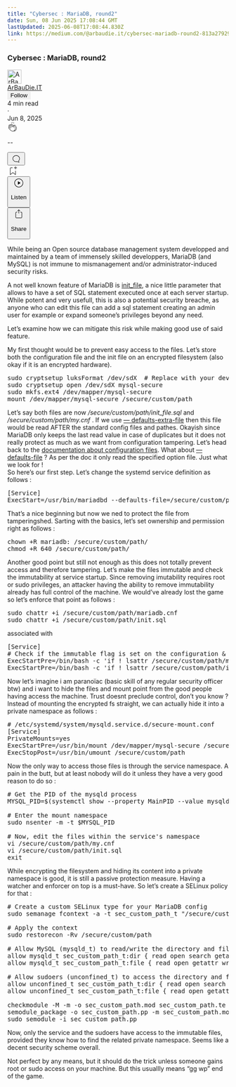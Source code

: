 ```yaml
---
title: "Cybersec : MariaDB, round2"
date: Sun, 08 Jun 2025 17:08:44 GMT
lastUpdated: 2025-06-08T17:08:44.830Z
link: https://medium.com/@arbaudie.it/cybersec-mariadb-round2-813a2792950b?source=rss-c779d007e7fe------2
---
```


<article><div class="m"><div class="m"><span class="m"></span><section><div><div class="fu gk gl gm gn go"></div><div class="gp gq gr gs gt"><div class="ac cb"><div class="ci bh gb gc gd ge"><div><h1 class="pw-post-title gu gv gw bf gx gy gz ha hb hc hd he hf hg hh hi hj hk hl hm hn ho hp hq hr hs ht hu hv hw bk" data-testid="storyTitle" id="103c">Cybersec : MariaDB, round2</h1><div><div class="speechify-ignore ac cp"><div class="speechify-ignore bh m"><div class="ac hx hy hz ia ib ic id ie if ig ih"><div class="ac r ih"><div class="ac ii"><div><div aria-hidden="false" class="bm"><div class="be" tabindex="-1"><a data-discover="true" href="/@arbaudie.it?source=post_page---byline--813a2792950b---------------------------------------" rel="noopener follow"><div class="m ij ik bx il im"><div class="m fl"><img alt="ArBauDie.IT" class="m fd bx by bz cx" data-testid="authorPhoto" height="32" loading="lazy" src="https://miro.medium.com/v2/resize:fill:64:64/1*kOs3AqmTfHiFOrSZkt1mqg.png" width="32"/><div class="in bx m by bz fu o io fv"></div></div></div></a></div></div></div></div><span class="bf b bg ab bk"><div class="ip ac r"><div class="ac r iq"><div class="ac r"><div><div aria-hidden="false" class="bm"><div class="be" tabindex="-1"><span class="bf b bg ab bk"><a class="ag ah ai fh ak al am an ao ap aq ar as ir" data-discover="true" data-testid="authorName" href="/@arbaudie.it?source=post_page---byline--813a2792950b---------------------------------------" rel="noopener follow">ArBauDie.IT</a></span></div></div></div></div><div class="is bm"></div><div aria-hidden="false" class="bm"><button class="it iu ap ac cb r aq ex iv iw ix" style="border:1px solid rgba(0, 0, 0, 0)"><span class="bf b bg ab bk bh"><span class="bm iy">Follow</span></span></button></div></div></div></span></div><div class="ac r iz"><span class="bf b bg ab du"><div class="ac af"><span data-testid="storyReadTime">4 min read</span><div aria-hidden="true" class="ja jb m"><span aria-hidden="true" class="m"><span class="bf b bg ab du">·</span></span></div><span data-testid="storyPublishDate">Jun 8, 2025</span></div></span></div></div><div class="ac cp jc jd je jf jg jh ji jj jk jl jm jn jo jp jq jr"><div class="i l x fi fj r"><div class="kh m"><div class="ac r ki kj"><div class="pw-multi-vote-icon fl kk kl km kn"><span><a class="ag ah ai fh ak al am an ao ap aq ar as at au" data-discover="true" data-testid="headerClapButton" href="/m/signin?actionUrl=https%3A%2F%2Fmedium.com%2F_%2Fvote%2Fp%2F813a2792950b&amp;operation=register&amp;redirect=https%3A%2F%2Fmedium.com%2F%40arbaudie.it%2Fcybersec-mariadb-round2-813a2792950b&amp;user=ArBauDie.IT&amp;userId=c779d007e7fe&amp;source=---header_actions--813a2792950b---------------------clap_footer------------------" rel="noopener follow"><div><div aria-hidden="false" class="bm"><div class="be" tabindex="-1"><div class="ko ap kp kq kr ks an kt ku kv kn" role="presentation"><svg aria-label="clap" height="24" viewbox="0 0 24 24" width="24" xmlns="http://www.w3.org/2000/svg"><path clip-rule="evenodd" d="M11.37.828 12 3.282l.63-2.454zM13.916 3.953l1.523-2.112-1.184-.39zM8.589 1.84l1.522 2.112-.337-2.501zM18.523 18.92c-.86.86-1.75 1.246-2.62 1.33a6 6 0 0 0 .407-.372c2.388-2.389 2.86-4.951 1.399-7.623l-.912-1.603-.79-1.672c-.26-.56-.194-.98.203-1.288a.7.7 0 0 1 .546-.132c.283.046.546.231.728.5l2.363 4.157c.976 1.624 1.141 4.237-1.324 6.702m-10.999-.438L3.37 14.328a.828.828 0 0 1 .585-1.408.83.83 0 0 1 .585.242l2.158 2.157a.365.365 0 0 0 .516-.516l-2.157-2.158-1.449-1.449a.826.826 0 0 1 1.167-1.17l3.438 3.44a.363.363 0 0 0 .516 0 .364.364 0 0 0 0-.516L5.293 9.513l-.97-.97a.826.826 0 0 1 0-1.166.84.84 0 0 1 1.167 0l.97.968 3.437 3.436a.36.36 0 0 0 .517 0 .366.366 0 0 0 0-.516L6.977 7.83a.82.82 0 0 1-.241-.584.82.82 0 0 1 .824-.826c.219 0 .43.087.584.242l5.787 5.787a.366.366 0 0 0 .587-.415l-1.117-2.363c-.26-.56-.194-.98.204-1.289a.7.7 0 0 1 .546-.132c.283.046.545.232.727.501l2.193 3.86c1.302 2.38.883 4.59-1.277 6.75-1.156 1.156-2.602 1.627-4.19 1.367-1.418-.236-2.866-1.033-4.079-2.246M10.75 5.971l2.12 2.12c-.41.502-.465 1.17-.128 1.89l.22.465-3.523-3.523a.8.8 0 0 1-.097-.368c0-.22.086-.428.241-.584a.847.847 0 0 1 1.167 0m7.355 1.705c-.31-.461-.746-.758-1.23-.837a1.44 1.44 0 0 0-1.11.275c-.312.24-.505.543-.59.881a1.74 1.74 0 0 0-.906-.465 1.47 1.47 0 0 0-.82.106l-2.182-2.182a1.56 1.56 0 0 0-2.2 0 1.54 1.54 0 0 0-.396.701 1.56 1.56 0 0 0-2.21-.01 1.55 1.55 0 0 0-.416.753c-.624-.624-1.649-.624-2.237-.037a1.557 1.557 0 0 0 0 2.2c-.239.1-.501.238-.715.453a1.56 1.56 0 0 0 0 2.2l.516.515a1.556 1.556 0 0 0-.753 2.615L7.01 19c1.32 1.319 2.909 2.189 4.475 2.449q.482.08.971.08c.85 0 1.653-.198 2.393-.579.231.033.46.054.686.054 1.266 0 2.457-.52 3.505-1.567 2.763-2.763 2.552-5.734 1.439-7.586z" fill-rule="evenodd"></path></svg></div></div></div></div></a></span></div><div class="pw-multi-vote-count m kw kx ky kz la lb lc"><p class="bf b dv ab du"><span class="ld">--</span></p></div></div></div><div><div aria-hidden="false" class="bm"><div class="be" tabindex="-1"><button aria-label="responses" class="ap ko le lf ac r fm lg lh"><svg class="li" height="24" viewbox="0 0 24 24" width="24" xmlns="http://www.w3.org/2000/svg"><path d="M18.006 16.803c1.533-1.456 2.234-3.325 2.234-5.321C20.24 7.357 16.709 4 12.191 4S4 7.357 4 11.482c0 4.126 3.674 7.482 8.191 7.482.817 0 1.622-.111 2.393-.327.231.2.48.391.744.559 1.06.693 2.203 1.044 3.399 1.044.224-.008.4-.112.486-.287a.49.49 0 0 0-.042-.518c-.495-.67-.845-1.364-1.04-2.057a4 4 0 0 1-.125-.598zm-3.122 1.055-.067-.223-.315.096a8 8 0 0 1-2.311.338c-4.023 0-7.292-2.955-7.292-6.587 0-3.633 3.269-6.588 7.292-6.588 4.014 0 7.112 2.958 7.112 6.593 0 1.794-.608 3.469-2.027 4.72l-.195.168v.255c0 .056 0 .151.016.295.025.231.081.478.154.733.154.558.398 1.117.722 1.659a5.3 5.3 0 0 1-2.165-.845c-.276-.176-.714-.383-.941-.59z"></path></svg></button></div></div></div></div><div class="ac r js jt ju jv jw jx jy jz ka kb kc kd ke kf kg"><div class="lj l k j e"></div><div class="i l"><div><div aria-hidden="false" class="bm"><div class="be" tabindex="-1"><span><a class="ag ah ai fh ak al am an ao ap aq ar as at au" data-discover="true" data-testid="headerBookmarkButton" href="/m/signin?actionUrl=https%3A%2F%2Fmedium.com%2F_%2Fbookmark%2Fp%2F813a2792950b&amp;operation=register&amp;redirect=https%3A%2F%2Fmedium.com%2F%40arbaudie.it%2Fcybersec-mariadb-round2-813a2792950b&amp;source=---header_actions--813a2792950b---------------------bookmark_footer------------------" rel="noopener follow"><svg aria-label="Add to list bookmark button" class="du lk" fill="none" height="25" viewbox="0 0 25 25" width="25" xmlns="http://www.w3.org/2000/svg"><path d="M18 2.5a.5.5 0 0 1 1 0V5h2.5a.5.5 0 0 1 0 1H19v2.5a.5.5 0 1 1-1 0V6h-2.5a.5.5 0 0 1 0-1H18zM7 7a1 1 0 0 1 1-1h3.5a.5.5 0 0 0 0-1H8a2 2 0 0 0-2 2v14a.5.5 0 0 0 .805.396L12.5 17l5.695 4.396A.5.5 0 0 0 19 21v-8.5a.5.5 0 0 0-1 0v7.485l-5.195-4.012a.5.5 0 0 0-.61 0L7 19.985z" fill="currentColor"></path></svg></a></span></div></div></div></div><div class="fd ll cn"><div class="m af"><div class="ac cb"><div class="lm ln lo lp lq lr ci bh"><div class="ac"><div aria-hidden="false" class="bm"><div><div aria-hidden="false" class="bm"><div class="be" tabindex="-1"><button aria-label="Listen" class="ag fm ai fh ak al am ls ao ap aq ex lt lu lh lv lw lx ly lz t ma mb mc md me mf mg v mh mi mj" data-testid="audioPlayButton"><svg fill="none" height="24" viewbox="0 0 24 24" width="24" xmlns="http://www.w3.org/2000/svg"><path clip-rule="evenodd" d="M3 12a9 9 0 1 1 18 0 9 9 0 0 1-18 0m9-10C6.477 2 2 6.477 2 12s4.477 10 10 10 10-4.477 10-10S17.523 2 12 2m3.376 10.416-4.599 3.066a.5.5 0 0 1-.777-.416V8.934a.5.5 0 0 1 .777-.416l4.599 3.066a.5.5 0 0 1 0 .832" fill="currentColor" fill-rule="evenodd"></path></svg><div class="k j e"><p class="bf b bg ab du">Listen</p></div></button></div></div></div></div></div></div></div></div></div><div aria-describedby="postFooterSocialMenu" aria-hidden="false" aria-labelledby="postFooterSocialMenu" class="bm"><div><div aria-hidden="false" class="bm"><div class="be" tabindex="-1"><button aria-controls="postFooterSocialMenu" aria-expanded="false" aria-label="Share Post" class="ag fm ai fh ak al am ls ao ap aq ex lt lu lh lv lw lx ly lz t ma mb mc md me mf mg v mh mi mj" data-testid="headerSocialShareButton"><svg fill="none" height="24" viewbox="0 0 24 24" width="24" xmlns="http://www.w3.org/2000/svg"><path clip-rule="evenodd" d="M15.218 4.931a.4.4 0 0 1-.118.132l.012.006a.45.45 0 0 1-.292.074.5.5 0 0 1-.3-.13l-2.02-2.02v7.07c0 .28-.23.5-.5.5s-.5-.22-.5-.5v-7.04l-2 2a.45.45 0 0 1-.57.04h-.02a.4.4 0 0 1-.16-.3.4.4 0 0 1 .1-.32l2.8-2.8a.5.5 0 0 1 .7 0l2.8 2.79a.42.42 0 0 1 .068.498m-.106.138.008.004v-.01zM16 7.063h1.5a2 2 0 0 1 2 2v10a2 2 0 0 1-2 2h-11c-1.1 0-2-.9-2-2v-10a2 2 0 0 1 2-2H8a.5.5 0 0 1 .35.15.5.5 0 0 1 .15.35.5.5 0 0 1-.15.35.5.5 0 0 1-.35.15H6.4c-.5 0-.9.4-.9.9v10.2a.9.9 0 0 0 .9.9h11.2c.5 0 .9-.4.9-.9v-10.2c0-.5-.4-.9-.9-.9H16a.5.5 0 0 1 0-1" fill="currentColor" fill-rule="evenodd"></path></svg><div class="k j e"><p class="bf b bg ab du">Share</p></div></button></div></div></div></div></div></div></div></div></div></div><p class="pw-post-body-paragraph mk ml gw mm b mn mo mp mq mr ms mt mu mv mw mx my mz na nb nc nd ne nf ng nh gp bk" id="8413">While being an Open source database management system developped and maintained by a team of immensely skilled developpers, MariaDB (and MySQL) is not immune to mismanagement and/or administrator-induced security risks.</p><p class="pw-post-body-paragraph mk ml gw mm b mn mo mp mq mr ms mt mu mv mw mx my mz na nb nc nd ne nf ng nh gp bk" id="4692">A not well known feature of MariaDB is <a class="ag ni" href="https://mariadb.com/kb/en/server-system-variables/#init_file" rel="noopener ugc nofollow" target="_blank">init_file</a>, a nice little parameter that allows to have a set of SQL statement executed once at each server startup. While potent and very usefull, this is also a potential security breache, as anyone who can edit this file can add a sql statement creating an admin user for example or expand someone’s privileges beyond any need.</p><p class="pw-post-body-paragraph mk ml gw mm b mn mo mp mq mr ms mt mu mv mw mx my mz na nb nc nd ne nf ng nh gp bk" id="eef0">Let’s examine how we can mitigate this risk while making good use of said feature.</p><p class="pw-post-body-paragraph mk ml gw mm b mn mo mp mq mr ms mt mu mv mw mx my mz na nb nc nd ne nf ng nh gp bk" id="81a1">My first thought would be to prevent easy access to the files. Let’s store both the configuration file and the init file on an encrypted filesystem (also okay if it is an encrypted hardware).</p><pre class="nj nk nl nm nn no np nq bp nr bb bk"><span class="ns nt gw np b bg nu nv m nw nx" id="d789">sudo cryptsetup luksFormat /dev/sdX  # Replace with your device<br/>sudo cryptsetup open /dev/sdX mysql-secure<br/>sudo mkfs.ext4 /dev/mapper/mysql-secure<br/>mount /dev/mapper/mysql-secure /secure/custom/path</span></pre><p class="pw-post-body-paragraph mk ml gw mm b mn mo mp mq mr ms mt mu mv mw mx my mz na nb nc nd ne nf ng nh gp bk" id="b1c3">Let’s say both files are now <em class="ny">/secure/custom/path/init_file.sql</em> and <em class="ny">/secure/custom/path/my.cnf</em> . If we use <a class="ag ni" href="https://mariadb.com/kb/en/mariadbd-options/#-defaults-extra-file" rel="noopener ugc nofollow" target="_blank">— defaults-extra-file</a> then this file would be read AFTER the standard config files and pathes. Okayish since MariaDB only keeps the last read value in case of duplicates but it does not really protect as much as we want from configuration tampering. Let’s head back to the <a class="ag ni" href="https://mariadb.com/kb/en/configuring-mariadb-with-option-files/" rel="noopener ugc nofollow" target="_blank">documentation about configuration files</a>. What about <a class="ag ni" href="https://mariadb.com/kb/en/mariadbd-options/#-defaults-file" rel="noopener ugc nofollow" target="_blank">— defaults-file</a> ? As per the doc it only read the specified option file. Just what we look for !<br/>So here’s our first step. Let’s change the systemd service definition as follows :</p><pre class="nj nk nl nm nn no np nq bp nr bb bk"><span class="ns nt gw np b bg nu nv m nw nx" id="5960">[Service]<br/>ExecStart=/usr/bin/mariadbd --defaults-file=/secure/custom/path/mariadb.cnf $_WSREP_START_POSITION $_WSREP_NEW_CLUSTER</span></pre><p class="pw-post-body-paragraph mk ml gw mm b mn mo mp mq mr ms mt mu mv mw mx my mz na nb nc nd ne nf ng nh gp bk" id="f1aa">That’s a nice beginning but now we ned to protect the file from tamperingshed. Sarting with the basics, let’s set ownership and permission right as follows :</p><pre class="nj nk nl nm nn no np nq bp nr bb bk"><span class="ns nt gw np b bg nu nv m nw nx" id="358b">chown +R mariadb: /secure/custom/path/<br/>chmod +R 640 /secure/custom/path/</span></pre><p class="pw-post-body-paragraph mk ml gw mm b mn mo mp mq mr ms mt mu mv mw mx my mz na nb nc nd ne nf ng nh gp bk" id="acc9">Another good point but still not enough as this does not totally prevent access and therefore tampering. Let’s make the files immutable and check the immutability at service startup. Since removing imutability requires root or sudo privileges, an attacker having the ability to remove immutability already has full control of the machine. We would’ve already lost the game so let’s enforce that point as follows :</p><pre class="nj nk nl nm nn no np nq bp nr bb bk"><span class="ns nt gw np b bg nu nv m nw nx" id="811f">sudo chattr +i /secure/custom/path/mariadb.cnf<br/>sudo chattr +i /secure/custom/path/init.sql</span></pre><p class="pw-post-body-paragraph mk ml gw mm b mn mo mp mq mr ms mt mu mv mw mx my mz na nb nc nd ne nf ng nh gp bk" id="1031">associated with</p><pre class="nj nk nl nm nn no np nq bp nr bb bk"><span class="ns nt gw np b bg nu nv m nw nx" id="385d">[Service]<br/># Check if the immutable flag is set on the configuration &amp; init files<br/>ExecStartPre=/bin/bash -c 'if ! lsattr /secure/custom/path/mariadb.cnf | grep -q "^....i" ; then echo "Configuration file is not immutable!"; exit 1; fi'<br/>ExecStartPre=/bin/bash -c 'if ! lsattr /secure/custom/path/init.sql | grep -q "^....i" ; then echo "init file is not immutable!"; exit 1; fi'</span></pre><p class="pw-post-body-paragraph mk ml gw mm b mn mo mp mq mr ms mt mu mv mw mx my mz na nb nc nd ne nf ng nh gp bk" id="735b">Now let’s imagine i am paranoïac (basic skill of any regular security officer btw) and i want to hide the files and mount point from the good people having access the machine. Trust doesnt preclude control, don’t you know ?<br/>Instead of mounting the encrypted fs straight, we can actually hide it into a private namespace as follows :</p><pre class="nj nk nl nm nn no np nq bp nr bb bk"><span class="ns nt gw np b bg nu nv m nw nx" id="de11"># /etc/systemd/system/mysqld.service.d/secure-mount.conf<br/>[Service]<br/>PrivateMounts=yes<br/>ExecStartPre=/usr/bin/mount /dev/mapper/mysql-secure /secure/custom/path<br/>ExecStopPost=/usr/bin/umount /secure/custom/path</span></pre><p class="pw-post-body-paragraph mk ml gw mm b mn mo mp mq mr ms mt mu mv mw mx my mz na nb nc nd ne nf ng nh gp bk" id="efd4">Now the only way to access those files is through the service namespace. A pain in the butt, but at least nobody will do it unless they have a very good reason to do so :</p><pre class="nj nk nl nm nn no np nq bp nr bb bk"><span class="ns nt gw np b bg nu nv m nw nx" id="32af"># Get the PID of the mysqld process<br/>MYSQL_PID=$(systemctl show --property MainPID --value mysqld)<br/><br/># Enter the mount namespace<br/>sudo nsenter -m -t $MYSQL_PID<br/><br/># Now, edit the files within the service's namespace<br/>vi /secure/custom/path/my.cnf<br/>vi /secure/custom/path/init.sql<br/>exit</span></pre><p class="pw-post-body-paragraph mk ml gw mm b mn mo mp mq mr ms mt mu mv mw mx my mz na nb nc nd ne nf ng nh gp bk" id="2952">While encrypting the filesystem and hiding its content into a private namespace is good, it is still a passive protection measure. Having a watcher and enforcer on top is a must-have. So let’s create a SELinux policy for that :</p><pre class="nj nk nl nm nn no np nq bp nr bb bk"><span class="ns nt gw np b bg nu nv m nw nx" id="ffd5"># Create a custom SELinux type for your MariaDB config<br/>sudo semanage fcontext -a -t sec_custom_path_t "/secure/custom/path(/.*)?"<br/><br/># Apply the context<br/>sudo restorecon -Rv /secure/custom/path<br/><br/># Allow MySQL (mysqld_t) to read/write the directory and files<br/>allow mysqld_t sec_custom_path_t:dir { read open search getattr };<br/>allow mysqld_t sec_custom_path_t:file { read open getattr write create append };<br/><br/># Allow sudoers (unconfined_t) to access the directory and files<br/>allow unconfined_t sec_custom_path_t:dir { read open search getattr write add_name remove_name };<br/>allow unconfined_t sec_custom_path_t:file { read open getattr write create append unlink };<br/><br/>checkmodule -M -m -o sec_custom_path.mod sec_custom_path.te<br/>semodule_package -o sec_custom_path.pp -m sec_custom_path.mod<br/>sudo semodule -i sec_custom_path.pp</span></pre><p class="pw-post-body-paragraph mk ml gw mm b mn mo mp mq mr ms mt mu mv mw mx my mz na nb nc nd ne nf ng nh gp bk" id="4998">Now, only the service and the sudoers have access to the immutable files, provided they know how to find the related private namespace. Seems like a decent security scheme overall.</p><p class="pw-post-body-paragraph mk ml gw mm b mn mo mp mq mr ms mt mu mv mw mx my mz na nb nc nd ne nf ng nh gp bk" id="31be">Not perfect by any means, but it should do the trick unless someone gains root or sudo access on your machine. But this usuallly means “gg wp” end of the game.</p></div></div></div></div></section></div></div></article>
